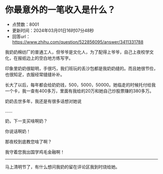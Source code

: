 # 你最意外的一笔收入是什么？
- 点赞数：8001
- 更新时间：2024年03月01日16时07分48秒
- 回答url：https://www.zhihu.com/question/522856095/answer/3411331788
<body>
 <p data-pid="d4qlId1Q">我奶奶棉纺厂的普通工人，但爷爷是文化人，为了配得上爷爷，自己上夜校学文化，在报纸边上的空白地方练写字。</p>
 <p data-pid="s6PK8fUK">印象里奶奶很聪明，手很巧，我们班玩的丢沙包都是我奶奶缝的。而且她很节俭，也很知足，衣服经常缝缝补补。</p>
 <p data-pid="40Gh5yWJ">长大了以后，每年都会给奶奶钱，500，5000，50000。她临走的时候托付给我一个卡，我一查有400多万，里面有我给的20万和她自己炒股票赚的380多万。</p>
 <p data-pid="P11gUt9c">奶奶去世多年，我还是有很多话想对她说</p>
 <p data-pid="IyUfkbv4">……</p>
 <p data-pid="sedkvbZV">奶，下一支买啥啊奶？</p>
 <p data-pid="hQHhWI7z">你说话啊奶！</p>
 <p data-pid="T8Mf09FI">那夜校到底教您啥了啊？</p>
 <p data-pid="aNSGw5as">我守着您我出国学鸡毛金融啊！</p>
 <hr>
 <p data-pid="HOugS9Mh">马上清明节了，有什么想问我奶的留在评论区我到时烧给她。</p>
</body>
